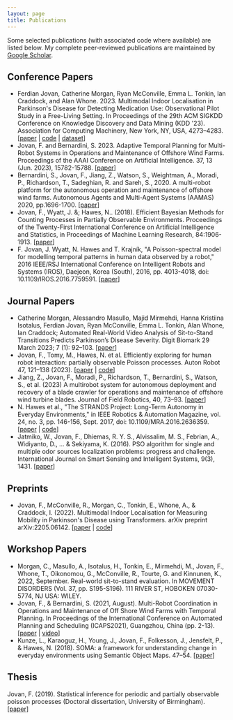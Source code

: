 ```yaml
---
layout: page
title: Publications
---
```


Some selected publications (with associated code where available) are listed below.
My complete peer-reviewed publications are maintained by [Google Scholar](https://scholar.google.com/citations?user=19dF3RQAAAAJ&hl=en).


## Conference Papers

* Ferdian Jovan, Catherine Morgan, Ryan McConville, Emma L. Tonkin, Ian Craddock, and Alan Whone. 2023. Multimodal Indoor Localisation in Parkinson's Disease for Detecting Medication Use: Observational Pilot Study in a Free-Living Setting. In Proceedings of the 29th ACM SIGKDD Conference on Knowledge Discovery and Data Mining (KDD '23). Association for Computing Machinery, New York, NY, USA, 4273–4283. \[[paper](https://doi.org/10.1145/3580305.3599872) | [code](https://github.com/ferdianjovan/Multihead-Dual-Convolutional-Self-Attention) | [dataset](https://data.bris.ac.uk/data/dataset/3s3ab1sgszqy52escorp07ss8j)\]
* Jovan, F. and Bernardini, S. 2023. Adaptive Temporal Planning for Multi-Robot Systems in Operations and Maintenance of Offshore Wind Farms. Proceedings of the AAAI Conference on Artificial Intelligence. 37, 13 (Jun. 2023), 15782-15788. \[[paper](https://doi.org/10.1609/aaai.v37i13.26874)\]
* Bernardini, S., Jovan, F., Jiang, Z., Watson, S., Weightman, A., Moradi, P., Richardson, T., Sadeghian, R. and Sareh, S., 2020. A multi-robot platform for the autonomous operation and maintenance of offshore wind farms. Autonomous Agents and Multi-Agent Systems (AAMAS) 2020, pp.1696-1700. \[[paper](https://researchonline.rca.ac.uk/id/eprint/4397)\]
* Jovan, F., Wyatt, J. &; Hawes, N.. (2018). Efficient Bayesian Methods for Counting Processes in Partially Observable Environments. Proceedings of the Twenty-First International Conference on Artificial Intelligence and Statistics, in Proceedings of Machine Learning Research, 84:1906-1913. \[[paper](https://proceedings.mlr.press/v84/jovan18a.html)\]
* F. Jovan, J. Wyatt, N. Hawes and T. Krajník, "A Poisson-spectral model for modelling temporal patterns in human data observed by a robot," 2016 IEEE/RSJ International Conference on Intelligent Robots and Systems (IROS), Daejeon, Korea (South), 2016, pp. 4013-4018, doi: 10.1109/IROS.2016.7759591. \[[paper](https://ieeexplore.ieee.org/abstract/document/7759591)\]


## Journal Papers

* Catherine Morgan, Alessandro Masullo, Majid Mirmehdi, Hanna Kristiina Isotalus, Ferdian Jovan, Ryan McConville, Emma L. Tonkin, Alan Whone, Ian Craddock; Automated Real-World Video Analysis of Sit-to-Stand Transitions Predicts Parkinson’s Disease Severity. Digit Biomark 29 March 2023; 7 (1): 92–103. \[[paper](https://doi.org/10.1159/000530953)\]
* Jovan, F., Tomy, M., Hawes, N. et al. Efficiently exploring for human robot interaction: partially observable Poisson processes. Auton Robot 47, 121–138 (2023). \[[paper](https://doi.org/10.1007/s10514-022-10070-9) | [code](https://github.com/ferdianjovan/spectral_popp)\]
* Jiang, Z., Jovan, F., Moradi, P., Richardson, T., Bernardini, S., Watson, S., et al. (2023) A multirobot system for autonomous deployment and recovery of a blade crawler for operations and maintenance of offshore wind turbine blades. Journal of Field Robotics, 40, 73–93. \[[paper](https://doi.org/10.1002/rob.22117)\]
* N. Hawes et al., "The STRANDS Project: Long-Term Autonomy in Everyday Environments," in IEEE Robotics & Automation Magazine, vol. 24, no. 3, pp. 146-156, Sept. 2017, doi: 10.1109/MRA.2016.2636359. \[[paper](https://ieeexplore.ieee.org/abstract/document/7948740) | [code](http://github.com/strands-project)\]
* Jatmiko, W., Jovan, F., Dhiemas, R. Y. S., Alvissalim, M. S., Febrian, A., Widiyanto, D., ... & Sekiyama, K. (2016). PSO algorithm for single and multiple odor sources localization problems: progress and challenge. International Journal on Smart Sensing and Intelligent Systems, 9(3), 1431. \[[paper](https://core.ac.uk/download/pdf/226932052.pdf)\]


## Preprints

* Jovan, F., McConville, R., Morgan, C., Tonkin, E., Whone, A., & Craddock, I. (2022). Multimodal Indoor Localisation for Measuring Mobility in Parkinson's Disease using Transformers. arXiv preprint arXiv:2205.06142. \[[paper](https://arxiv.org/pdf/2205.06142) | [code](https://codeocean.com/capsule/1842542/tree/v1)\]

## Workshop Papers

* Morgan, C., Masullo, A., Isotalus, H., Tonkin, E., Mirmehdi, M., Jovan, F., Whone, T., Oikonomou, G., McConville, R., Tourte, G. and Kinnunen, K., 2022, September. Real-world sit-to-stand evaluation. In MOVEMENT DISORDERS (Vol. 37, pp. S195-S196). 111 RIVER ST, HOBOKEN 07030-5774, NJ USA: WILEY.
* Jovan, F., & Bernardini, S. (2021, August). Multi-Robot Coordination in Operations and Maintenance of Off Shore Wind Farms with Temporal Planning. In Proceedings of the International Conference on Automated Planning and Scheduling (ICAPS2021), Guangzhou, China (pp. 2-13). \[[paper](https://icaps21.icaps-conference.org/demos/demos/380.pdf) | [video](https://www.youtube.com/watch?v=jIan_k-FOBg&ab_channel=FF)\]
* Kunze, L., Karaoguz, H., Young, J., Jovan, F., Folkesson, J., Jensfelt, P., & Hawes, N. (2018). SOMA: a framework for understanding change in everyday environments using Semantic Object Maps. 47–54. \[[paper](https://ora.ox.ac.uk/objects/uuid:bac66d39-a716-48d6-be48-6893d7f24bed/download_file?safe_filename=FSS-18_paper_40.pdf&type_of_work=Conference+item)\]


## Thesis

Jovan, F. (2019). Statistical inference for periodic and partially observable poisson processes (Doctoral dissertation, University of Birmingham). \[[paper](http://etheses.bham.ac.uk//id/eprint/9000/1/Jovan2019PhD.pdf)\]
